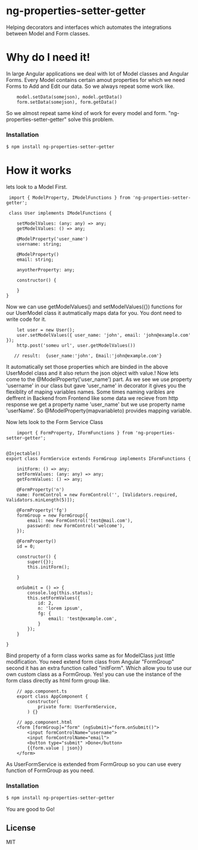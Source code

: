 # ng-properties-setter-getter
Helping decorators and interfaces which automates the integrations between Model and Form classes. 
# Why do I need it!
In large Angular applications we deal with lot of Model classes and Angular Forms. Every Model contains certain amout properties for which we need Forms to Add and Edit our data. So we always repeat some work like.
```
	model.setData(somejson), model.getData()
	form.setData(somejson), form.getData()
```
So we almost repeat same kind of work for every model and form. "ng-properties-setter-getter" solve this problem.

### Installation
```sh
$ npm install ng-properties-setter-getter
```

# How it works
lets look to a Model First.
```
 import { ModelProperty, IModelFunctions } from 'ng-properties-setter-getter';

 class User implements IModelFunctions {

	setModelValues: (any: any) => any;
	getModelValues: () => any;

	@ModelProperty('user_name')
	username: string;

	@ModelProperty()
	email: string;

	anyotherProperty: any;

	constructor() {

	}
}
```
Now we can use getModelValues() and setModelValues({}) functions for our UserModel class it autmatically maps data for you. You dont need to write code for it.
```
    let user = new User();
    user.setModelValues({ user_name: 'john', email: 'john@example.com' });
    http.post('someu url', user.getModelValues()) 
    
   // result:  {user_name:'john', Email:'john@example.com'}
```
It automatically set those properties which are binded in the above UserModel class and it also return the json object with value.! Now lets come to the @ModelProperty('user_name') part. As we see we use property 'username' in our class but gave 'user_name' in decorator it gives you the flexiblity of maping variables names. 
Some times naming varibles are deffrent in Backend from Frontend like some data we recieve from http response we get a property name 'user_name' but we use property name 'userName'. So @ModelProperty(mapvariableto) provides mapping variable.

Now lets look to the Form Service Class
```
    import { FormProperty, IFormFunctions } from 'ng-properties-setter-getter';


@Injectable()
export class FormService extends FormGroup implements IFormFunctions {

	initForm: () => any;
	setFormValues: (any: any) => any;
	getFormValues: () => any;

	@FormProperty('n')
	name: FormControl = new FormControl('', [Validators.required, Validators.minLength(5)]);

	@FormProperty('fg')
	formGroup = new FormGroup({
		email: new FormControl('test@mail.com'),
		password: new FormControl('welcome'),
	});

	@FormProperty()
	id = 0;

	constructor() {
		super({});
		this.initForm();

	}

	onSubmit = () => {
		console.log(this.status);
		this.setFormValues({
			id: 2,
			n: 'lorem ipsum',
			fg: {
				email: 'test@example.com',
			}
		});
	}

}
```
Bind property of a form class works same as for ModelClass just little modification. You need extend form class from Angular "FormGroup" second it has an extra function called "initForm".
Which allow you to use our own custom class as a FormGroup. Yes! you can use the instance of the form class directly as html form group like.

``` 
	// app.component.ts
	export class AppComponent {
		constructor(
			private form: UserFormService,
		) {}
```
```
	// app.component.html
	<form [formGroup]="form" (ngSubmit)="form.onSubmit()">
		<input formControlName="username">
		<input formControlName="email">
		<button type="submit" >Done</button>
		{{form.value | json}}
	</form>
```
As UserFormService is extended from FormGroup so you can use every function of FormGroup as you need.
### Installation
```sh
$ npm install ng-properties-setter-getter
```

You are good to Go!

License
----

MIT

